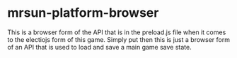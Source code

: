 # mrsun-platform-browser

This is a browser form of the API that is in the preload.js file when it comes to the electiojs form of this game. Simply put then this is just a browser form of an API that is used to load and save a main game save state.



